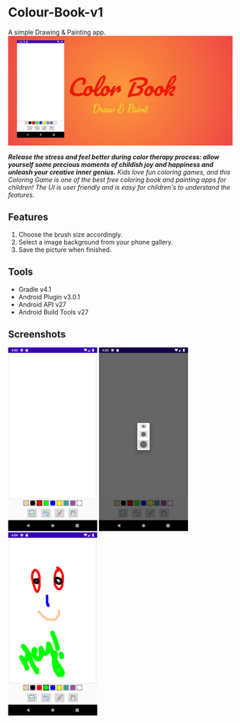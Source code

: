 # Colour-Book-v1
A simple Drawing &amp; Painting app.
<img src="https://github.com/sushant-mall/Colour-Book-v1/blob/master/SCREENSHOTS/Color%20Book-feature-graphic.png"/>

***Release the stress and feel better during color therapy process: allow yourself some precious moments of childish joy and happiness and unleash your creative inner genius.***
*Kids love fun coloring games, and this Coloring Game is one of the best free coloring book and painting apps for children!
The UI is user friendly and is easy for children's to understand the features*.

## Features
1) Choose the brush size accordingly.
2) Select a image background from your phone gallery.
3) Save the picture when finished.

Tools
----

* Gradle v4.1
* Android Plugin v3.0.1
* Android API v27
* Android Build Tools v27

Screenshots
----------

<img src="https://github.com/sushant-mall/Colour-Book-v1/blob/master/SCREENSHOTS/Screenshot_1603881182.png"
width="200"/>
<img src="https://github.com/sushant-mall/Colour-Book-v1/blob/master/SCREENSHOTS/Screenshot_1603881190.png"
width="200"/>
<img src="https://github.com/sushant-mall/Colour-Book-v1/blob/master/SCREENSHOTS/Screenshot_1603881243.png"
width="200"/>
